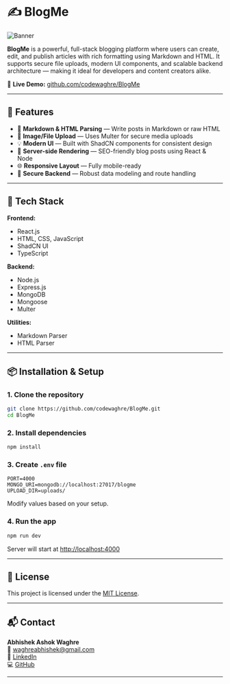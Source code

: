 # ✍️ BlogMe

![Banner](https://via.placeholder.com/1200x400.png?text=BlogMe+Banner)

**BlogMe** is a powerful, full-stack blogging platform where users can create, edit, and publish articles with rich formatting using Markdown and HTML. It supports secure file uploads, modern UI components, and scalable backend architecture — making it ideal for developers and content creators alike.

🔗 **Live Demo:** [github.com/codewaghre/BlogMe](https://blog-me-frontend.vercel.app)

---

## 🚀 Features

- 📝 **Markdown & HTML Parsing** — Write posts in Markdown or raw HTML
- 📁 **Image/File Upload** — Uses Multer for secure media uploads
- 💡 **Modern UI** — Built with ShadCN components for consistent design
- 🧠 **Server-side Rendering** — SEO-friendly blog posts using React & Node
- 🌐 **Responsive Layout** — Fully mobile-ready
- 🔐 **Secure Backend** — Robust data modeling and route handling

---

## 🧰 Tech Stack

**Frontend:**
- React.js
- HTML, CSS, JavaScript
- ShadCN UI
- TypeScript

**Backend:**
- Node.js
- Express.js
- MongoDB
- Mongoose
- Multer

**Utilities:**
- Markdown Parser
- HTML Parser

---

## 📦 Installation & Setup

### 1. Clone the repository

```bash
git clone https://github.com/codewaghre/BlogMe.git
cd BlogMe
```

### 2. Install dependencies

```bash
npm install
```

### 3. Create `.env` file

```env
PORT=4000
MONGO_URI=mongodb://localhost:27017/blogme
UPLOAD_DIR=uploads/
```
Modify values based on your setup.

### 4. Run the app

```bash
npm run dev
```

Server will start at [http://localhost:4000](http://localhost:4000)

---

## 📎 License

This project is licensed under the [MIT License](LICENSE).

---

## 📬 Contact

**Abhishek Ashok Waghre**  
📧 [waghreabhishek@gmail.com](mailto:waghreabhishek@gmail.com)  
🔗 [LinkedIn](https://www.linkedin.com/in/waghre-abhishek)  
💻 [GitHub](https://github.com/codewaghre)

---

